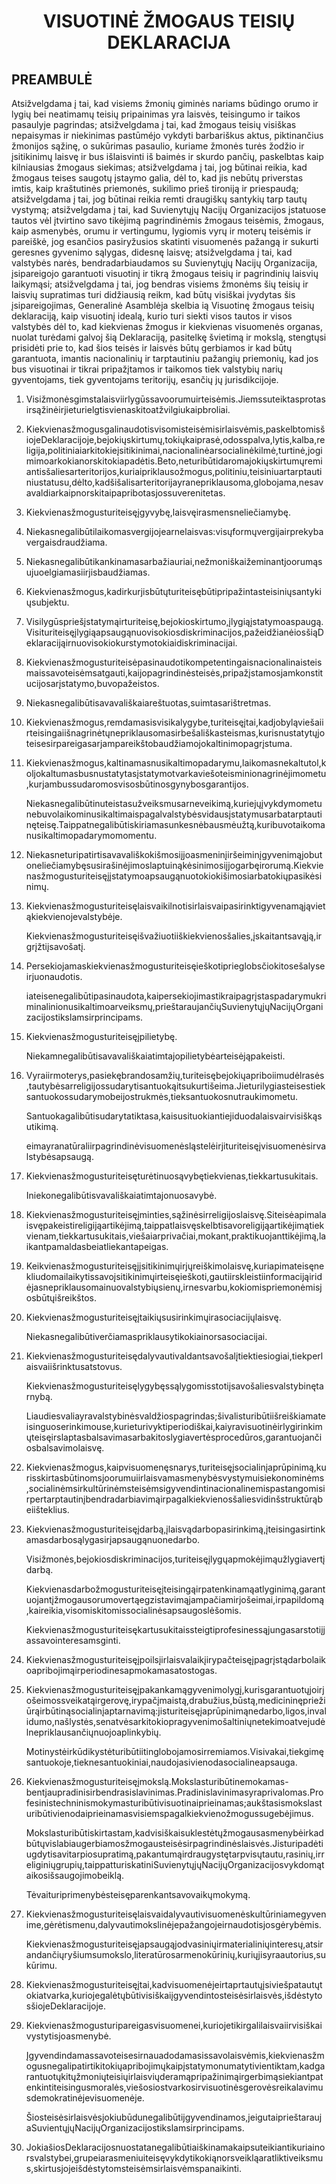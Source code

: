 <h1 align='center'>VISUOTINĖ ŽMOGAUS TEISIŲ DEKLARACIJA</h1>
<h2>PREAMBULĖ</h2>
<p>Atsižvelgdama į tai, kad visiems žmonių giminės nariams būdingo orumo ir lygių bei neatimamų teisių pripainimas yra laisvės, teisingumo ir taikos pasaulyje pagrindas;
atsižvelgdama į tai, kad žmogaus teisių visiškas nepaisymas ir niekinimas pastūméjo vykdyti barbariškus aktus, piktinančius žmonijos sąžinę, o sukūrimas pasaulio, kuriame žmonės turės žodžio ir įsitikinimų laisvę ir bus išlaisvinti iš baimės ir skurdo pančių, paskelbtas kaip kilniausias žmogaus siekimas;
atsižvelgdama į tai, jog būtinai reikia, kad žmogaus teises saugotų įstaymo galia, dėl to, kad jis nebūtų priverstas imtis, kaip kraštutinės priemonės, sukilimo prieš tironiją ir priespaudą;
atsižvelgdama į tai, jog būtinai reikia remti draugiškų santykių tarp tautų vystymą;
atsižvelgdama į tai, kad Suvienytųjų Nacijų Organizacijos įstatuose tautos vėl įtvirtino savo tikėjimą pagrindinėmis žmogaus teisėmis, žmogaus, kaip asmenybės, orumu ir vertingumu, lygiomis vyrų ir moterų teisėmis ir pareiškė, jog esančios pasiryžusios skatinti visuomenės pažangą ir sukurti geresnes gyvenimo sąlygas, didesnę laisvę;
atsižvelgdama į tai, kad valstybės narės, bendradarbiaudamos su Suvienytųjų Nacijų Organizacija, įsipareigojo garantuoti visuotinį ir tikrą žmogaus teisių ir pagrindinių laisvių laikymąsi;
atsižvelgdama į tai, jog bendras visiems žmonėms šių teisių ir laisvių supratimas turi didžiausią reikm, kad būtų visiškai įvydytas šis įsipareigojimas,
Generalinė Asamblėja
skelbia ią Visuotinę žmogaus teisių deklaraciją, kaip visuotinį idealą, kurio turi siekti visos tautos ir visos valstybės dėl to, kad kiekvienas žmogus ir kiekvienas visuomenės organas, nuolat turėdami galvoj šią Deklaraciją, pasitelkę švietimą ir mokslą, stengtųsi prisidėti prie to, kad šios teisės ir laisvės būtų gerbiamos ir kad būtų garantuota, imantis nacionalinių ir tarptautiniu pažangių priemonių, kad jos bus visuotinai ir tikrai pripažįtamos ir taikomos tiek valstybių narių gyventojams, tiek gyventojams teritorijų, esančių jų jurisdikcijoje.</p>
<ol>
  <li>
    <p>Visižmonėsgimstalaisviirlygūssavoorumuirteisėmis.Jiemssuteiktasprotasirsąžinėirjieturielgtisvienaskitoatžvilgiukaipbroliai.</p>
  </li>
  <li>
    <p>Kiekvienasžmogusgalinaudotisvisomisteisėmisirlaisvėmis,paskelbtomisšiojeDeklaracijoje,bejokiųskirtumų,tokiųkaiprasė,odosspalva,lytis,kalba,religija,politiniaiarkitokieįsitikinimai,nacionalinėarsocialinėkilmė,turtinė,jogimimoarkokianorskitokiapadėtis.Beto,neturibūtidaromajokiųskirtumųremiantisšaliesarteritorijos,kuriaipriklausožmogus,politiniu,teisiniuartarptautiniustatusu,dėlto,kadšišalisarteritorijayranepriklausoma,globojama,nesavavaldiarkaipnorskitaipapribotasjossuverenitetas.</p>
  </li>
  <li>
    <p>Kiekvienasžmogusturiteisęįgyvybę,laisvęirasmensneliečiamybę.</p>
  </li>
  <li>
    <p>Niekasnegalibūtilaikomasvergijojearnelaisvas:visųformųvergijairprekybavergaisdraudžiama.</p>
  </li>
  <li>
    <p>Niekasnegalibūtikankinamasarbažiauriai,nežmoniškaižeminantjoorumąsujuoelgiamasiirjisbaudžiamas.</p>
  </li>
  <li>
    <p>Kiekvienasžmogus,kadirkurjisbūtųturiteisębūtipripažintasteisiniųsantykiųsubjektu.</p>
  </li>
  <li>
    <p>Visilygūspriešįstatymąirturiteisę,bejokioskirtumo,įlygiąįstatymoaspaugą.Visituriteisęįlygiąapsaugąnuovisokiosdiskriminacijos,pažeidžianėiosšiąDeklaracijąirnuovisokiokurstymotokiaidiskriminacijai.</p>
  </li>
  <li>
    <p>Kiekvienasžmogusturiteisėpasinaudotikompetentingaisnacionalinaisteismaissavoteisėmsatgauti,kaijopagrindinėsteisės,pripažįstamosjamkonstitucijosarįstatymo,buvopažeistos.</p>
  </li>
  <li>
    <p>Niekasnegalibūtisavavališkaiareštuotas,suimtasarištretmas.</p>
  </li>
  <li>
    <p>Kiekvienasžmogus,remdamasisvisikalygybe,turiteisęįtai,kadjobyląviešaiirteisingaiišnagrinėtųnepriklausomasirbešališkasteismas,kurisnustatytųjoteisesirpareigasarjampareikštobaudžiamojokaltinimopagrįstuma.</p>
  </li>
  <li>
    <p>Kiekvienasžmogus,kaltinamasnusikaltimopadarymu,laikomasnekaltutol,koljokaltumasbusnustatytasįstatymotvarkaviešoteisminionagrinėjimometu,kurjambussudaromosvisosbūtinosgynybosgarantijos.</p>
    <p>Niekasnegalibūtinuteistasužveiksmusarneveikimą,kuriejųįvykdymometunebuvolaikominusikaltimaispagalvalstybėsvidausįstatymusarbatarptautinęteisę.Taippatnegalibūtiskiriamasunkesnėbausmėužtą,kuribuvotaikomanusikaltimopadarymomomentu.</p>
  </li>
  <li>
    <p>Niekasneturipatirtisavavališkokišmosiįjoasmeninįiršeiminįgyvenimąjobutoneliečiamybęsusirašinėjimoslaptuinąkėsinimosiįjogarbęirorumą.Kiekvienasžmogusturiteisęįįstatymoapsaugąnuotokiokišimosiarbatokiųpasikėsinimų.</p>
  </li>
  <li>
    <p>Kiekvienasžmogusturiteisęlaisvaikilnotisirlaisvaipasirinktigyvenamąjąvietąkiekvienojevalstybėje.</p>
    <p>Kiekvienasžmogusturiteisęišvažiuotiiškiekvienosšalies,įskaitantsavąją,irgrįžtiįsavošatį.</p>
  </li>
  <li>
    <p>Persekiojamaskiekvienasžmogusturiteisęieškotiprieglobsčiokitosešalyseirjuonaudotis.</p>
    <p>iateisenegalibūtipasinaudota,kaipersekiojimastikraipagrįstaspadarymukriminalinionusikaltimoarveiksmų,prieštaraujančiųSuvienytųjųNacijųOrganizacijostikslamsirprincipams.</p>
  </li>
  <li>
    <p>Kiekvienasžmogusturiteisęįpilietybę.</p>
    <p>Niekamnegalibūtisavavališkaiatimtajopilietybėarteisėjąpakeisti.</p>
  </li>
  <li>
    <p>Vyraiirmoterys,pasiekębrandosamžių,turiteisębejokiųapriboiimudėlrasės,tautybėsarreligijossudarytisantuokąitsukurtišeima.Jieturilygiasteisestieksantuokossudarymobeijostrukmės,tieksantuokosnutraukimometu.</p>
    <p>Santuokagalibūtisudarytatiktasa,kaisusituokiantiejiduodalaisvairvisiškąsutikimą.</p>
    <p>eimayranatūraliirpagrindinėvisuomenėsląstelėirjituriteisęįvisuomenėsirvalstybėsapsaugą.</p>
  </li>
  <li>
    <p>Kiekvienasžmogusturiteisęturėtinuosąvybętiekvienas,tiekkartusukitais.</p>
    <p>Iniekonegalibūtisvavališkaiatimtajonuosavybė.</p>
  </li>
  <li>
    <p>Kiekvienasžmogusturiteisęįminties,sąžinėsirreligijoslaisvę.Siteisėapimalaisvępakeistireligijąartikėjimą,taippatlaisvęskelbtisavoreligijąartikėjimątiekvienam,tiekkartusukitais,viešaiarprivačiai,mokant,praktikuojanttikėjimą,laikantpamaldasbeiatliekantapeigas.</p>
  </li>
  <li>
    <p>Keikvienasžmogusturiteisęįįsitikinimųirjųreiškimolaisvę,kuriapimateisęnekliudomailaikytissavoįsitikinimųirteisęieškoti,gautiirskleistiinformacijąiridėjasnepriklausomainuovalstybiųsienų,irnesvarbu,kokiomispriemonėmisjosbūtųišreikštos.</p>
  </li>
  <li>
    <p>Kiekvienasžmogusturiteisęįtaikiųsusirinkimųirasociacijųlaisvę.</p>
    <p>Niekasnegalibūtiverčiamaspriklausytikokiainorsasociacijai.</p>
  </li>
  <li>
    <p>Kiekvienasžmogusturiteisędalyvautivaldantsavošalįtiektiesiogiai,tiekperlaisvaiišrinktusatstovus.</p>
    <p>Kiekvienasžmogusturiteisęlygybęssąlygomisstotiįsavošaliesvalstybinętarnybą.</p>
    <p>Liaudiesvaliayravalstybinėsvaldžiospagrindas;šivalisturibūtiišreiškiamateisinguoserinkimouse,kurieturivyktiperiodiškai,kaiyravisuotinėirlygirinkimųteisęirslaptasbalsavimasarbakitoslygiavertėsprocedūros,garantuojančiosbalsavimolaisvę.</p>
  </li>
  <li>
    <p>Kiekvienasžmogus,kaipvisuomenęsnarys,turiteisęįsocialinįaprūpinimą,kurisskirtasbūtinomsjoorumuiirlaisvamasmenybėsvystymuisiekonominėms,socialinėmsirkultūrinėmsteisėmsigyvendintinacionalinemispastangomisirpertarptautinįbendradarbiavimąirpagalkiekvienosšaliesvidinšstruktūrąbeiišteklius.</p>
  </li>
  <li>
    <p>Kiekvienasžmogusturiteisęįdarbą,įlaisvądarbopasirinkimą,įteisingasirtinkamasdarbosąlygasirįapsaugąnuonedarbo.</p>
    <p>Visižmonės,bejokiosdiskriminacijos,turiteisęįlygųapmokėjimąužlygiavertįdarbą.</p>
    <p>Kiekvienasdarbožmogusturiteisęįteisingąirpatenkinamąatlyginimą,garantuojantįžmogausorumovertąegzistavimąjampačiamirjošeimai,irpapildomą,kaireikia,visomiskitomissocialinėsapsaugoslėšomis.</p>
    <p>Kiekvienasžmogusturiteisękartusukitaissteigtiprofesinessąjungasarstotiįjassavointeresamsginti.</p>
  </li>
  <li>
    <p>Kiekvienasžmogusturiteisęįpoilsįirlaisvalaikįirypačteisęįpagrįstądarbolaikoapribojimąirperiodinesapmokamasatostogas.</p>
  </li>
  <li>
    <p>Kiekvienasžmogusturiteisęįpakankamągyvenimolygį,kurisgarantuotųjoirjošeimossveikatąirgerovę,irypačįmaistą,drabužius,būstą,medicininępriežiūrąirbūtinąsocialinįaptarnavimą:jisturiteisęįaprūpinimąnedarbo,ligos,invalidumo,našlystės,senatvėsarkitokiopragyvenimošaltiniųnetekimoatvejudėlnepriklausančiųnuojoaplinkybių.</p>
    <p>Motinystėirkūdikystėturibūtiitinglobojamosirremiamos.Visivakai,tiekgimęsantuokoje,tieknesantuokiniai,naudojasivienodasocialineapsauga.</p>
  </li>
  <li>
    <p>Kiekvienasžmogusturiteisęįmokslą.Mokslasturibūtinemokamas-bentjaupradinisirbendrasislavinimas.Pradinislavinimasyraprivalomas.Profesinistechninismokymasturibūtivisuotinaiprieinamas;aukštasismokslasturibūtivienodaiprieinamasvisiemspagalkiekvienožmogussugebėjimus.</p>
    <p>Mokslasturibūtiskirtastam,kadvisiškaisuklestėtųžmogausasmenybėirkadbūtųvislabiaugerbiamosžmogausteisėsirpagrindinėslaisvės.Jisturipadėtiugdytisavitarpiosupratimą,pakantumąirdraugystętarpvisųtautu,rasinių,irreliginiųgrupių,taippatturiskatiniSuvienytųjųNacijųOrganizacijosvykdomątaikosišsaugojimobeiklą.</p>
    <p>Tėvaituriprimenybėsteisęparenkantsavovaikųmokymą.</p>
  </li>
  <li>
    <p>Kiekvienasžmogusturiteisęlaisvaidalyvautivisuomenėskultūriniamegyvenime,gėrėtismenu,dalyvautimokslinėjepažangojeirnaudotisjosgėrybėmis.</p>
    <p>Kiekvienasžmogusturiteisęįapsaugąjodvasiniųirmaterialiniųinteresų,atsirandančiųryšiumsumokslo,literatūrosarmenokūrinių,kuriųjisyraautorius,sukūrimu.</p>
  </li>
  <li>
    <p>Kiekvienasžmogusturiteisęįtai,kadvisuomenėjeirtaprtautųįsiviešpatautųtokiatvarka,kuriojegalėtųbūtivisiškaiįgyvendintosteisėsirlaisvės,išdėstytosšiojeDeklaracijoje.</p>
  </li>
  <li>
    <p>Kiekvienasžmogusturipareigasvisuomenei,kuriojetikirgalilaisvaiirvisiškaivystytisjoasmenybė.</p>
    <p>Įgyvendindamassavoteisesirnauadodamasissavolaisvėmis,kiekvienasžmogusnegalipatirtikitokiųapribojimųkaipįstatymonumatytivientiktam,kadgarantuotųkitųžmoniųteisiųirlaisviųderamąpripažinimąirgerbimąsiekiantpatenkintiteisingusmoralės,viešosiostvarkosirvisuotinėsgerovėsreikalavimusdemokratinėjevisuomenėje.</p>
    <p>Šiosteisėsirlaisvėsjokiubūdunegalibūtijgyvendinamos,jeigutaiprieštaraujaSuvientųjųNacijųOrganizacijostikslamsirprincipams.</p>
  </li>
  <li>
    <p>JokiašiosDeklaracijosnuostatanegalibūtiaiškinamakaipsuteikiantikuriainorsvalstybei,grupeiarasmeniuiteisęvykdytikokiąnorsveikląaratliktiveiksmus,skirtusjojeišdėstytomsteisėmsirlaisvėmspanaikinti.</p>
  </li>
</ol>